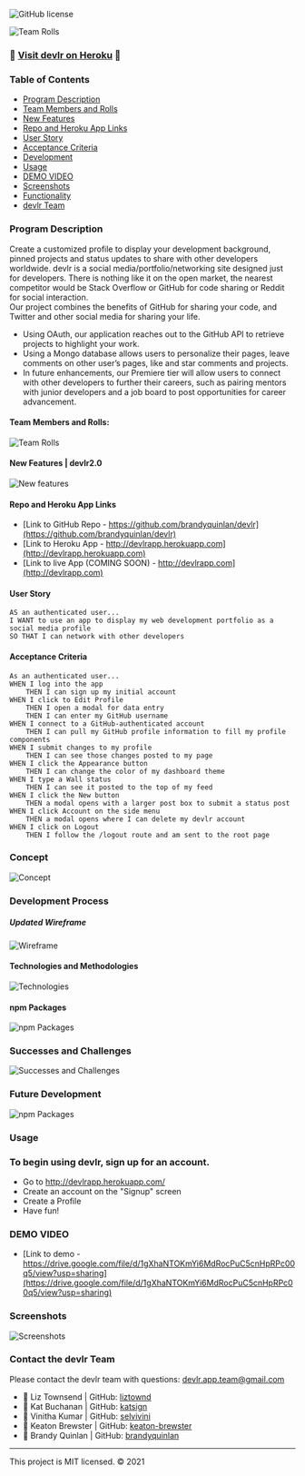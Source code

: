 ![GitHub license](https://img.shields.io/badge/License-MIT-orange) 

![Team Rolls](/client/public/img/devlr-v2-slides-cover.png)


### 📍 [Visit devlr on Heroku](http://devlrapp.herokuapp.com/) 📍

### Table of Contents

- [Program Description](#program-description)
- [Team Members and Rolls](#team-members-and-rolls)
- [New Features](#team-members-and-rolls)
- [Repo and Heroku App Links](#repo-and-heroku-app-links)
- [User Story](#user-story)
- [Acceptance Criteria](#acceptance-criteria)
- [Development](#development)
- [Usage](#usage)
- [DEMO VIDEO](#DEMO-VIDEO)
- [Screenshots](#screenshots)
- [Functionality](#functionality)
- [devlr Team](#devlr-team)

### Program Description
Create a customized profile to display your development background, pinned projects and status updates to share with other developers worldwide. devlr is a social media/portfolio/networking site designed just for developers. There is nothing like it on the open market, the nearest competitor would be Stack Overflow or GitHub for code sharing or Reddit for social interaction. 
<br>Our project combines the benefits of GitHub for sharing your code, and Twitter and other social media for sharing your life. 
* Using OAuth, our application reaches out to the GitHub API to retrieve projects to highlight your work. 
* Using a Mongo database allows users to personalize their pages, leave comments on other user’s pages, like and star comments and projects. 
* In future enhancements, our Premiere tier will allow users to connect with other developers to further their careers, such as pairing mentors with junior developers and a job board to post opportunities for career advancement. 

#### Team Members and Rolls:
![Team Rolls](/client/public/img/devlr-v2-slides-team.png)

#### New Features | devlr2.0
![New features](/client/public/img/devlr-v2-slides-new-features.png)

#### Repo and Heroku App Links
* [Link to GitHub Repo - https://github.com/brandyquinlan/devlr](https://github.com/brandyquinlan/devlr)
* [Link to Heroku App - http://devlrapp.herokuapp.com](http://devlrapp.herokuapp.com)
* [Link to live App (COMING SOON) - http://devlrapp.com](http://devlrapp.com)


#### User Story

```
AS an authenticated user...
I WANT to use an app to display my web development portfolio as a social media profile
SO THAT I can network with other developers
```

#### Acceptance Criteria

```
As an authenticated user...
WHEN I log into the app
    THEN I can sign up my initial account
WHEN I click to Edit Profile
    THEN I open a modal for data entry
    THEN I can enter my GitHub username
WHEN I connect to a GitHub-authenticated account
    THEN I can pull my GitHub profile information to fill my profile components
WHEN I submit changes to my profile
    THEN I can see those changes posted to my page
WHEN I click the Appearance button
    THEN I can change the color of my dashboard theme
WHEN I type a Wall status
    THEN I can see it posted to the top of my feed
WHEN I click the New button
    THEN a modal opens with a larger post box to submit a status post
WHEN I click Account on the side menu
    THEN a modal opens where I can delete my devlr account
WHEN I click on Logout
    THEN I follow the /logout route and am sent to the root page
```
### Concept
![Concept](/client/public/img/devlr-v2-slides-description.png)

### Development Process
##### Updated Wireframe
![Wireframe](/client/public/img/devlr-v2-slides-wireframe.png)

#### Technologies and Methodologies
![Technologies](/client/public/img/devlr-v2-slides-technologies.png)

#### npm Packages
![npm Packages](/client/public/img/devlr-v2-slides-npm-packages.png)

### Successes and Challenges
![Successes and Challenges](/client/public/img/devlr-v2-slides-success-challenge.png)

### Future Development
![npm Packages](/client/public/img/devlr-v2-slides-future.png)

### Usage
### To begin using devlr, sign up for an account.

- Go to http://devlrapp.herokuapp.com/
- Create an account on the "Signup" screen
- Create a Profile
- Have fun!

### DEMO VIDEO
* [Link to demo - https://drive.google.com/file/d/1gXhaNTOKmYi6MdRocPuC5cnHpRPc00q5/view?usp=sharing](https://drive.google.com/file/d/1gXhaNTOKmYi6MdRocPuC5cnHpRPc00q5/view?usp=sharing)

### Screenshots
![Screenshots](/client/public/img/devlr-v2-screenshots-for-readme.png)

### Contact the devlr Team
Please contact the devlr team with questions: [devlr.app.team@gmail.com](mailto:devlr.app.team@gmail.com)
  
- 🔗 Liz Townsend | GitHub: [liztownd](https://github.com/liztownd)
- 🔗 Kat Buchanan | GitHub: [katsign](https://github.com/katsign)
- 🔗 Vinitha Kumar | GitHub: [selvivini](https://github.com/selvivini)
- 🔗 Keaton Brewster | GitHub: [keaton-brewster](https://github.com/keaton-brewster)
- 🔗 Brandy Quinlan | GitHub: [brandyquinlan](https://github.com/brandyquinlan)
---
This project is MIT licensed. &copy; 2021
